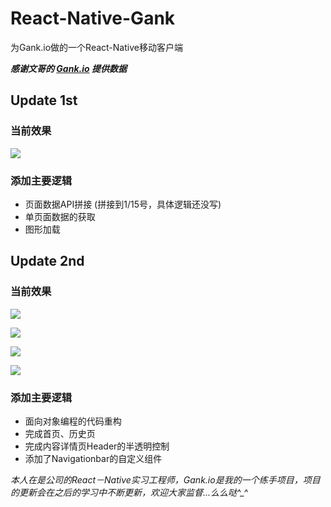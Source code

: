 # React-Native-Gank  
为Gank.io做的一个React-Native移动客户端  

***感谢文哥的 [Gank.io](http://.gank.io) 提供数据***

## Update 1st  
### 当前效果
![](http://ww2.sinaimg.cn/large/005zU9b3gw1f02r9iaoucj30h90uodkx.jpg)

### 添加主要逻辑
* 页面数据API拼接 (拼接到1/15号，具体逻辑还没写)
* 单页面数据的获取
* 图形加载 


 
## Update 2nd  
### 当前效果  
![](http://ww3.sinaimg.cn/large/005zU9b3gw1f09pke7bx2j30h90uodk8.jpg)

![](http://ww1.sinaimg.cn/large/005zU9b3gw1f09pm0rhm3j30h90uotdw.jpg)

![](http://ww3.sinaimg.cn/large/005zU9b3gw1f09ppialcxj30h90uo7cp.jpg)

![](http://ww2.sinaimg.cn/large/005zU9b3gw1f09pqh6otlj30h90uogvg.jpg)

### 添加主要逻辑
* 面向对象编程的代码重构
* 完成首页、历史页
* 完成内容详情页Header的半透明控制
* 添加了Navigationbar的自定义组件

*本人在是公司的React－Native实习工程师，Gank.io是我的一个练手项目，项目的更新会在之后的学习中不断更新，欢迎大家监督...么么哒^_^*